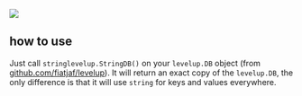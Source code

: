[![](https://godoc.org/github.com/fiatjaf/levelup/stringlevelup?status.svg)](http://godoc.org/github.com/fiatjaf/levelup/stringlevelup)

## how to use

Just call `stringlevelup.StringDB()` on your `levelup.DB` object (from [github.com/fiatjaf/levelup](https://github.com/fiatjaf/levelup)). It will return an exact copy of the `levelup.DB`, the only difference is that it will use `string` for keys and values everywhere.
